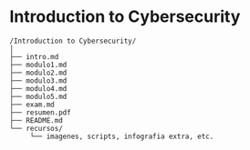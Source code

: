 # Introduction to Cybersecurity

```
/Introduction to Cybersecurity/
│
├── intro.md
├── modulo1.md
├── modulo2.md
├── modulo3.md
├── modulo4.md
├── modulo5.md
├── exam.md
├── resumen.pdf
├── README.md
└── recursos/
     └── imagenes, scripts, infografia extra, etc.
```
